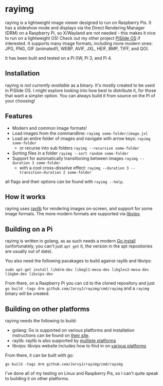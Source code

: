 # rayimg

rayimg is a lightweight image viewer designed to run on Raspberry Pis. It has a slideshow mode and displays via the Direct Rendering Manager (DRM) on a Raspberry Pi, so X/Wayland are not needed - this makes it nice to run on a lightweight OS! Check out my other project [PiSlide OS](https://github.com/JarvyJ/pislide-os) if interested. It supports many image formats, including more modern ones: JPG, PNG, GIF (animated!), WEBP, AVIF, JXL, HEIF, BMP, TIFF, and QOI.

It has been built and tested on a Pi 0W, Pi 3, and Pi 4.

## Installation
rayimg is _not currently available_ as a binary. It's mostly created to be used in PiSlide OS. I might explore looking into how best to distribute it, for those that want a simpler option. You can always build it from source on the Pi of your choosing!

## Features
- Modern and common image formats!
- Load images from the commandline: `rayimg some-folder/image.jxl`
- Load an entire folder of images and navigate with arrow keys: `rayimg some-folder`
  - or recurse into sub folders `rayimg --recursive some-folder`
- Sorting files in a folder `rayimg --sort random some-folder`
- Support for automatically transitioning between images `rayimg --duration 3 some-folder`
  - with a cool cross-dissolve effect: `rayimg --duration 3 --transition-duration 2 some-folder`

all flags and their options can be found with `rayimg --help`.

## How it works
rayimg uses [raylib](https://www.raylib.com/) for rendering images on-screen, and support for some image formats. The more modern formats are supported via [libvips](https://www.libvips.org/).

## Building on a Pi
rayimg is written in golang, as as such needs a modern [Go install](https://go.dev/doc/install) (unfortunately, you can't just `apt get` it, the version in the apt repositories are usually out of date).

You also need the following pacakages to build against raylib and libvips:
```
sudo apt-get install libdrm-dev libegl1-mesa-dev libgles2-mesa-dev libgbm-dev libvips-dev
```

From there, on a Raspberry Pi you can cd to the cloned repository and just `go build -tags drm github.com/JarvyJ/rayimg/cmd/rayimg` and a `rayimg` binary will be created.

## Building on other platforms
rayimg needs the following to build:
- golang: Go is supported on various platforms and installation instructions can be found on [their site](https://go.dev/doc/install).
- raylib: raylib is also supported by [multiple platforms](https://www.raylib.com/#supported-platforms)
- libvips: libvips website includes how to find in on [various platforms](https://www.libvips.org/install.html)

From there, it can be built with go:
```
go build -tags drm github.com/JarvyJ/rayimg/cmd/rayimg
```

I've done all of my testing on Linux and Raspberry Pis, so I can't quite speak to building it on other platforms.
